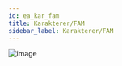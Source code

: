 ```yaml
---
id: ea_kar_fam
title: Karakterer/FAM
sidebar_label: Karakterer/FAM
---
```


![image](https://user-images.githubusercontent.com/80097133/137298263-2fe7878a-2807-4c2c-9e04-1434ee8f35ee.png)
